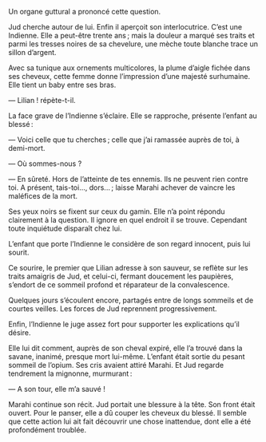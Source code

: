 Un organe guttural a prononcé cette question.

Jud cherche autour de lui. Enfin il aperçoit son interlocutrice. C’est une
Indienne. Elle a peut-être trente ans ; mais la douleur a marqué ses traits et parmi les tresses noires de sa chevelure, une mèche toute blanche trace un
sillon d’argent.

Avec sa tunique aux ornements multicolores, la plume d’aigle fichée dans
ses cheveux, cette femme donne l’impression d’une majesté surhumaine. Elle tient un baby entre ses bras.

— Lilian ! répète-t-il.

La face grave de l’Indienne s’éclaire. Elle se rapproche, présente l’enfant
au blessé :

— Voici celle que tu cherches ; celle que j’ai ramassée auprès de toi, à demi-mort.

— Où sommes-nous ?

— En sûreté. Hors de l’atteinte de tes ennemis. Ils ne peuvent rien contre
toi. A présent, tais-toi..., dors... ; laisse Marahi achever de vaincre les maléfices de la mort.

Ses yeux noirs se fixent sur ceux du gamin. Elle n’a point répondu clairement à la question. Il ignore en quel endroit il se trouve. Cependant toute inquiétude disparaît chez lui.

L’enfant que porte l’Indienne le considère de son regard innocent, puis lui
sourit.

Ce sourire, le premier que Lilian adresse à son sauveur, se reflète sur les
traits amaigris de Jud, et celui-ci, fermant doucement les paupières, s’endort de ce sommeil profond et réparateur de la convalescence.

Quelques jours s’écoulent encore, partagés entre de longs sommeils et de
courtes veilles. Les forces de Jud reprennent progressivement.

Enfin, l’Indienne le juge assez fort pour supporter les explications qu’il
désire.

Elle lui dit comment, auprès de son cheval expiré, elle l’a trouvé dans la
savane, inanimé, presque mort lui-même. L’enfant était sortie du pesant
sommeil de l’opium. Ses cris avaient attiré Marahi. Et Jud regarde tendrement la mignonne, murmurant :

— A son tour, elle m’a sauvé !

Marahi continue son récit. Jud portait une blessure à la tête. Son front était ouvert. Pour le panser, elle a dû couper les cheveux du blessé. Il semble que cette action lui ait fait découvrir une chose inattendue, dont elle a été profondément troublée.
